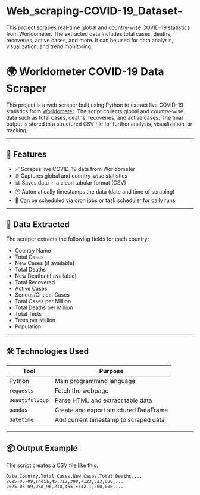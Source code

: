 # Web_scraping-COVID-19_Dataset-
This project scrapes real-time global and country-wise COVID-19 statistics from Worldometer. The extracted data includes total cases, deaths, recoveries, active cases, and more. It can be used for data analysis, visualization, and trend monitoring.


# 🌍 Worldometer COVID-19 Data Scraper

This project is a web scraper built using Python to extract live COVID-19 statistics from [Worldometer](https://www.worldometers.info/coronavirus/). The script collects global and country-wise data such as total cases, deaths, recoveries, and active cases. The final output is stored in a structured CSV file for further analysis, visualization, or tracking.

---

## 📌 Features

- ✅ Scrapes live COVID-19 data from Worldometer
- 🌐 Captures global and country-wise statistics
- 📊 Saves data in a clean tabular format (CSV)
- 🕒 Automatically timestamps the data (date and time of scraping)
- 🔁 Can be scheduled via cron jobs or task scheduler for daily runs

---

## 📁 Data Extracted

The scraper extracts the following fields for each country:

- Country Name
- Total Cases
- New Cases (if available)
- Total Deaths
- New Deaths (if available)
- Total Recovered
- Active Cases
- Serious/Critical Cases
- Total Cases per Million
- Total Deaths per Million
- Total Tests
- Tests per Million
- Population

---

## 🛠️ Technologies Used

| Tool | Purpose |
|------|---------|
| Python | Main programming language |
| `requests` | Fetch the webpage |
| `BeautifulSoup` | Parse HTML and extract table data |
| `pandas` | Create and export structured DataFrame |
| `datetime` | Add current timestamp to scraped data |

---

## 📦 Output Example

The script creates a CSV file like this:

```csv
Date,Country,Total Cases,New Cases,Total Deaths,...
2025-05-09,India,45,712,398,+123,523,000,...
2025-05-09,USA,96,210,455,+342,1,200,000,...

